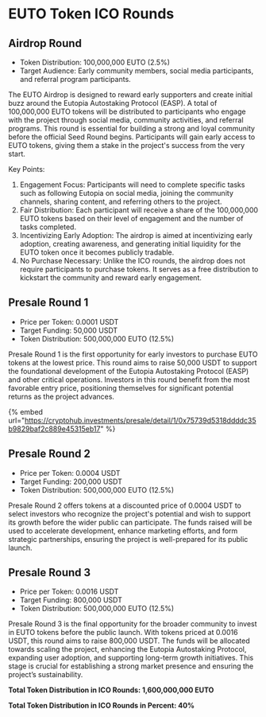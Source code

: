 # EUTO Token ICO Rounds

## Airdrop Round

* Token Distribution: 100,000,000 EUTO (2.5%)
* Target Audience: Early community members, social media participants, and referral program participants.

The EUTO Airdrop is designed to reward early supporters and create initial buzz around the Eutopia Autostaking Protocol (EASP). A total of 100,000,000 EUTO tokens will be distributed to participants who engage with the project through social media, community activities, and referral programs. This round is essential for building a strong and loyal community before the official Seed Round begins. Participants will gain early access to EUTO tokens, giving them a stake in the project's success from the very start.

Key Points:

1. Engagement Focus: Participants will need to complete specific tasks such as following Eutopia on social media, joining the community channels, sharing content, and referring others to the project.
2. Fair Distribution: Each participant will receive a share of the 100,000,000 EUTO tokens based on their level of engagement and the number of tasks completed.
3. Incentivizing Early Adoption: The airdrop is aimed at incentivizing early adoption, creating awareness, and generating initial liquidity for the EUTO token once it becomes publicly tradable.
4. No Purchase Necessary: Unlike the ICO rounds, the airdrop does not require participants to purchase tokens. It serves as a free distribution to kickstart the community and reward early engagement.

## Presale Round 1

* Price per Token: 0.0001 USDT
* Target Funding: 50,000 USDT
* Token Distribution: 500,000,000 EUTO (12.5%)

Presale Round 1 is the first opportunity for early investors to purchase EUTO tokens at the lowest price. This round aims to raise 50,000 USDT to support the foundational development of the Eutopia Autostaking Protocol (EASP) and other critical operations. Investors in this round benefit from the most favorable entry price, positioning themselves for significant potential returns as the project advances.

{% embed url="https://cryptohub.investments/presale/detail/1/0x75739d5318ddddc35b9829baf2c889e45315eb17" %}

## Presale Round 2

* Price per Token: 0.0004 USDT
* Target Funding: 200,000 USDT
* Token Distribution: 500,000,000 EUTO (12.5%)

Presale Round 2 offers tokens at a discounted price of 0.0004 USDT to select investors who recognize the project's potential and wish to support its growth before the wider public can participate. The funds raised will be used to accelerate development, enhance marketing efforts, and form strategic partnerships, ensuring the project is well-prepared for its public launch.

## Presale Round 3

* Price per Token: 0.0016 USDT
* Target Funding: 800,000 USDT
* Token Distribution: 500,000,000 EUTO (12.5%)

Presale Round 3 is the final opportunity for the broader community to invest in EUTO tokens before the public launch. With tokens priced at 0.0016 USDT, this round aims to raise 800,000 USDT. The funds will be allocated towards scaling the project, enhancing the Eutopia Autostaking Protocol, expanding user adoption, and supporting long-term growth initiatives. This stage is crucial for establishing a strong market presence and ensuring the project’s sustainability.



**Total Token Distribution in ICO Rounds: 1,600,000,000 EUTO**

**Total Token Distribution in ICO Rounds in Percent: 40%**
